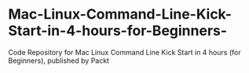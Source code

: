 # Mac-Linux-Command-Line-Kick-Start-in-4-hours-for-Beginners-
Code Repository for Mac Linux Command Line Kick Start in 4 hours (for Beginners), published by Packt
